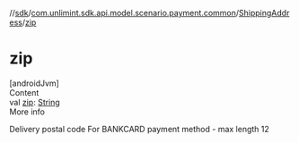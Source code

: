 //[sdk](../../../index.md)/[com.unlimint.sdk.api.model.scenario.payment.common](../index.md)/[ShippingAddress](index.md)/[zip](zip.md)



# zip  
[androidJvm]  
Content  
val [zip](zip.md): [String](https://kotlinlang.org/api/latest/jvm/stdlib/kotlin/-string/index.html)  
More info  


Delivery postal code For BANKCARD payment method - max length 12

  




